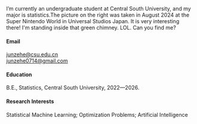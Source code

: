 I’m currently an undergraduate student at Central South University, and my major is statistics.The picture on the right was taken in August 2024 at the Super Nintendo World in Universal Studios Japan. It is very interesting there! I'm standing inside that green chimney. LOL. Can you find me?
#### Email
junzehe@csu.edu.cn\
junzehe0714@gmail.com

#### Education
B.E., Statistics, Central South University, 2022—2026.

#### Research Interests
Statistical Machine Learning; Optimization Problems; Artificial Intelligence

